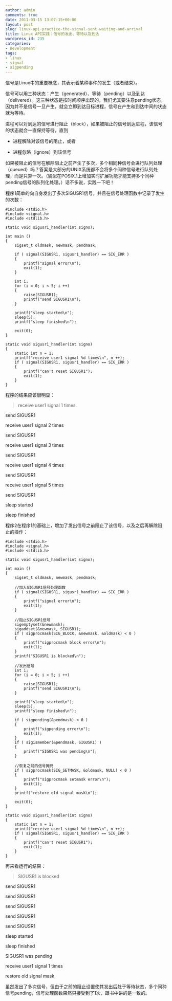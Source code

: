```yaml
---
author: admin
comments: true
date: 2011-03-15 13:07:15+00:00
layout: post
slug: linux-api-practice-the-signal-sent-waiting-and-arrival
title: Linux API实践：信号的发出、等待以及到达
wordpress_id: 235
categories:
- Development
tags:
- linux
- signal
- sigpending
---
```


信号是Linux中的重要概念，其表示着某种事件的发生（或者结束）。

信号可以用三种状态：产生（generated）、等待（pending）以及到达（delivered）。这三种状态是按时间顺序出现的，我们尤其要注意pending状态，因为并不是信号一旦产生，就会立即到达目标进程，信号在产生和到达中间的状态就为等待。

进程可以对到达的信号进行阻止（block），如果被阻止的信号到达进程，该信号的状态就会一直保持等待，直到



	
  * 进程解除对该信号的阻止，或者

	
  * 进程忽略（ignore）到该信号


如果被阻止的信号在解除阻止之前产生了多次，多个相同种信号会进行队列处理（queued）吗？答案是大部分的UNIX系统都不会将多个同种信号进行队列处理，而是只算一次。（貌似在POSIX.1上增加实时扩展功能才能支持多个同种pending信号的队列化处理。）话不多说，实践一下吧！

程序1简单的向自身发出了多次SIGUSR1信号，并且在信号处理函数中记录了发生的次数：

    
    #include <stdio.h>
    #include <signal.h>
    #include <stdlib.h>
    
    static void sigusr1_handler(int signo);
    
    int main ()
    {
    	sigset_t oldmask, newmask, pendmask;
    
    	if ( signal(SIGUSR1, sigusr1_handler) == SIG_ERR )
    	{
    		printf("signal error\n");
    		exit(1);
    	}
    
    	int i;
    	for (i = 0; i < 5; i ++)
    	{
    		raise(SIGUSR1);
    		printf("send SIGUSR1\n");
    	}
    
    	printf("sleep started\n");
    	sleep(5);
    	printf("sleep finished\n");
    
    	exit(0);
    }
    
    static void sigusr1_handler(int signo)
    {
    	static int n = 1;
    	printf("receive user1 signal %d times\n", n ++);
    	if ( signal(SIGUSR1, sigusr1_handler) == SIG_ERR )
    	{
    		printf("can't reset SIGUSR1");
    		exit(1);
    	}
    }


程序的结果应该很明显：


> receive user1 signal 1 times

send SIGUSR1

receive user1 signal 2 times

send SIGUSR1

receive user1 signal 3 times

send SIGUSR1

receive user1 signal 4 times

send SIGUSR1

receive user1 signal 5 times

send SIGUSR1

sleep started

sleep finished


程序2在程序1的基础上，增加了发出信号之前阻止了该信号，以及之后再解除阻止的操作：

    
    #include <stdio.h>
    #include <signal.h>
    #include <stdlib.h>
    
    static void sigusr1_handler(int signo);
    
    int main ()
    {
    	sigset_t oldmask, newmask, pendmask;
    
    	//加入SIGUSR1信号处理函数
    	if ( signal(SIGUSR1, sigusr1_handler) == SIG_ERR )
    	{
    		printf("signal error\n");
    		exit(1);
    	}
    
    	//阻止SIGUSR1信号
    	sigemptyset(&newmask);
    	sigaddset(&newmask, SIGUSR1);
    	if ( sigprocmask(SIG_BLOCK, &newmask, &oldmask) < 0 )
    	{
    		printf("sigprocmask block error\n");
    		exit(1);
    	}
    	printf("SIGUSR1 is blocked\n");
    
    	//发出信号
    	int i;
    	for (i = 0; i < 5; i ++)
    	{
    		raise(SIGUSR1);
    		printf("send SIGUSR1\n");
    	}
    
    	printf("sleep started\n");
    	sleep(5);
    	printf("sleep finished\n");
    
    	if ( sigpending(&pendmask) < 0 )
    	{
    		printf("sigpending error\n");
    		exit(1);
    	}
    	if ( sigismember(&pendmask, SIGUSR1) )
    	{
    		printf("SIGUSR1 was pending\n");
    	}
    
    	//恢复之前的信号掩码
    	if ( sigprocmask(SIG_SETMASK, &oldmask, NULL) < 0 )
    	{
    		printf("sigprocmask setmask error\n");
    		exit(1);
    	}
    	printf("restore old signal mask\n");
    
    	exit(0);
    }
    
    static void sigusr1_handler(int signo)
    {
    	static int n = 1;
    	printf("receive user1 signal %d times\n", n ++);
    	if ( signal(SIGUSR1, sigusr1_handler) == SIG_ERR )
    	{
    		printf("can't reset SIGUSR1");
    		exit(1);
    	}
    }


再来看运行的结果：


> SIGUSR1 is blocked

send SIGUSR1

send SIGUSR1

send SIGUSR1

send SIGUSR1

send SIGUSR1

sleep started

sleep finished

SIGUSR1 was pending

receive user1 signal 1 times

restore old signal mask


虽然发出了多次信号，但由于之前的阻止设置使其发出后处于等待状态，多个同种信号pending，信号处理函数果然只接受到了1次，跟书中讲的是一致的。
